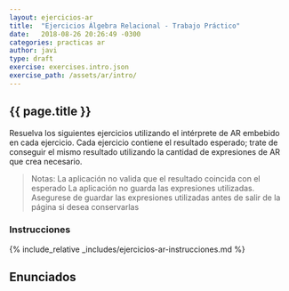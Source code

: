 ```yaml
---
layout: ejercicios-ar
title:  "Ejercicios Álgebra Relacional - Trabajo Práctico"
date:   2018-08-26 20:26:49 -0300
categories: practicas ar
author: javi
type: draft
exercise: exercises.intro.json
exercise_path: /assets/ar/intro/
---
```


## {{ page.title }}

Resuelva los siguientes ejercicios utilizando el intérprete de AR embebido en cada ejercicio. Cada ejercicio contiene el resultado esperado; trate de conseguir el mismo resultado utilizando la cantidad de expresiones de AR que crea necesario.

> Notas: 
> La aplicación no valida que el resultado coincida con el esperado
> La aplicación no guarda las expresiones utilizadas. Asegurese de guardar las expresiones utilizadas antes de salir de la página si desea conservarlas

### Instrucciones

{% include_relative _includes/ejercicios-ar-instrucciones.md %}

## Enunciados